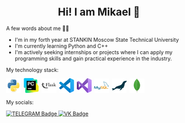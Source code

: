 <h1 align="center">
  Hi! I am Mikael 👋
</h1>

A few words about me :man_technologist:
 - I'm in my forth year at STANKIN Moscow State Technical University
 - I'm currently learning Python and C++
 - I'm actively seeking internships or projects where I can apply my programming skills and gain practical experience in the industry.
   
My technology stack:
<div>
  <img src="https://github.com/devicons/devicon/blob/master/icons/python/python-original.svg" title="Python" alt="Python" width="40" height="40"/>&nbsp;
  <img src="https://github.com/devicons/devicon/blob/master/icons/pycharm/pycharm-original.svg" title="Pycharm" alt="Pycharm" width="40" height="40"/>&nbsp;
  <img src="https://github.com/devicons/devicon/blob/master/icons/flask/flask-original-wordmark.svg" title="Flask" alt="Flask" width="40" height="40"/>&nbsp;
  <img src="https://github.com/devicons/devicon/blob/master/icons/vscode/vscode-original.svg" title="VsCode" alt="VsCode" width="40" height="40"/>&nbsp;
  <img src="https://github.com/devicons/devicon/blob/master/icons/visualstudio/visualstudio-original.svg" title="VisualStudio" alt="VisualStudio" width="40" height="40"/>&nbsp;
  <img src="https://github.com/devicons/devicon/blob/master/icons/mysql/mysql-original-wordmark.svg" title="MySQL"  alt="MySQL" width="40" height="40"/>&nbsp;
  <img src="https://github.com/devicons/devicon/blob/master/icons/mariadb/mariadb-original.svg" title="MariaDB" alt="MariaDB" width="40" height="40"/>&nbsp;
  <img src="https://github.com/devicons/devicon/blob/master/icons/mongodb/mongodb-original.svg" title="MongoDB"  alt="MongoDB" width="40" height="40"/>&nbsp;
</div>

My socials:
<div id="badges">
  <a href="https://t.me/mikaelnaz">
    <img src="https://img.shields.io/badge/TELEGRAM-blue?style=for-the-badge&logo=TELEGRAM&logoColor=white" alt="TELEGRAM Badge"/>
  </a>
  <a href="https://vk.com/id105625213">
    <img src="https://img.shields.io/badge/VKONTAKTE-darkblue?style=for-the-badge&logo=VK&logoColor=white" alt="VK Badge"/>
  </a>
</div>
  <img src="https://komarev.com/ghpvc/?username=MikaelNaz&style=flat-square&color=blue" alt=""/>


